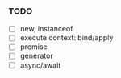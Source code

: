 
### TODO
- [ ] new, instanceof
- [ ] execute context: bind/apply
- [ ] promise
- [ ] generator
- [ ] async/await
